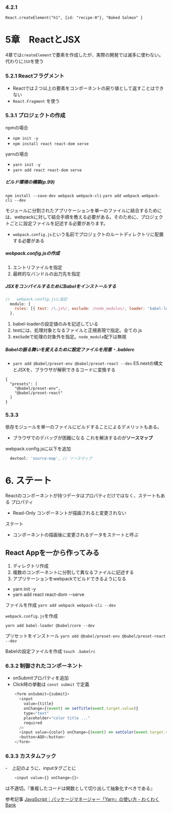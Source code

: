 ### 4.2.1
`React.createElement("h1", {id: "recipe-0"}, "Baked Salmon" }`

# 5章　ReactとJSX
4章では`createElement`で要素を作成したが、実際の開発では滅多に使わない。代わりに`JSX`を使う

### 5.2.1 Reactフラグメント
- Reactでは２つ以上の要素をコンポーネントの戻り値として返すことはできない　
- `React.Fragment` を使う

### 5.3.1 プロジェクトの作成
npmの場合
- `npm init -y`
- `npm install react react-dom serve`

yarnの場合
- `yarn init -y`
- `yarn add react react-dom serve`


##### ビルド環境の構築(p.99)
`npm install --save-dev webpack webpack-cli`
`yarn add webpack webpack-cli --dev`

モジュールに分割されたアプリケーションを単一のファイルに結合するためには、webpackに対して結合手順を教える必要がある。そのために、プロジェクトごとに設定ファイルを記述する必要があります。
- `webpack.config.js`という名前でプロジェクトのルートディレクトリに配置する必要がある

##### webpack.config.jsの作成
1. エントリファイルを指定
2. 最終的なバンドルの出力先を指定

##### JSXをコンパイルするためにBabelをインストールする
```js
//   webpack.config.jsに追記
  module: {
    rules: [{ test: /\.js%/, exclude: /node_modules/, loader: 'babel-loader' }],
  },
```
1. babel-loaderの設定値のみを記述している
2. testには、処理対象となるファイルと正規表現で指定。全ての.js
3. excludeで処理の対象外を指定。`node_module`配下は無視

##### Babelの振る舞いを変えるために設定ファイルを用意・.bablerc
- `yarn add @babel/preset-env @babel/preset-react --dev`
ES.nextの構文とJSXを、ブラウザが解釈できるコードに変換する
```
{
  "presets": [
    "@babel/preset-env",
    "@babel/preset-react"
  ]
}
```

### 5.3.3
依存モジュールを単一のファイルにビルドすることによるデメリットもある。
- ブラウザでのデバッグが困難になる
これを解決するのが**ソースマップ**

webpack.config.jsに以下を追加
```js
  devtool: 'source-map', // ソースマップ
```

# 6. ステート
Reactのコンポーネントが持つデータはプロパティだけではなく、ステートもある
プロパティ
- Read-Only コンポーネントが描画されると変更されない

ステート
- コンポーネントの描画後に変更されるデータをステートと呼ぶ

## React Appを一から作ってみる
1. ディレクトリ作成
2. 複数のコンポーネントに分割して異なるファイルに記述する
3. アプリケーションをwebpackでビルドできるようになる

- yarn init -y
- yarn add react react-dom --serve

ファイルを作成
`yarn add webpack webpack-cli --dev`

`webpack.config.js`を作成

`yarn add babel-loader @babel/core --dev`

プリセットをインストール
`yarn add @babel/preset-env @babel/preset-react --dev`

Babelの設定ファイルを作成
`touch .babelrc`

### 6.3.2 制御されたコンポーネント
- onSubmitプロパティを追加
- Click時の挙動は `const submit` で定義
```js
    <form onSubmit={submit}>
      <input
        value={title}
        onChange={(event) => setTitle(event.target.value)}
        type="text"
        placeholder="color title ..."
        required
      />
      <input value={color} onChange={(event) => setColor(event.target.value)} type="color" required />
      <button>ADD</button>
    </form>
```

### 6.3.3 カスタムフック
-　上記のように、inputタグごとに
```js
	<input value={} onChange={}>
```
は不適切。『重複したコードは関数として切り出して抽象化すべきである』

参考記事
[JavaScript｜パッケージマネージャー「Yarn」の使い方 - わくわくBank](https://www.wakuwakubank.com/posts/307-javascript-yarn/)
